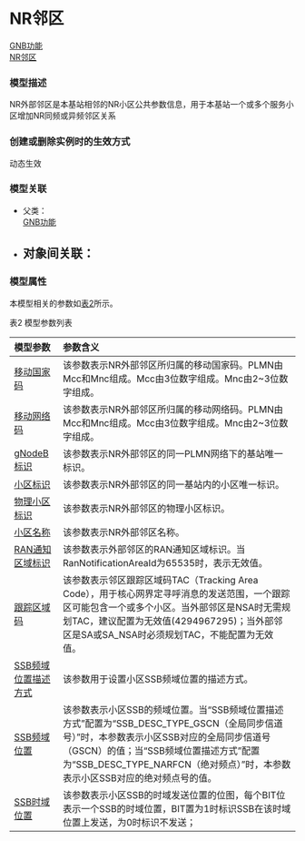 # NR邻区[GNB功能](../GNB功能/README.md) <br>[NR邻区](#) <br>### 模型描述NR外部邻区是本基站相邻的NR小区公共参数信息，用于本基站一个或多个服务小区增加NR同频或异频邻区关系### 创建或删除实例时的生效方式动态生效### 模型关联- 父类： <br>[GNB功能](../GNB功能/README.md) <br>- 对象间关联：    - ### 模型属性本模型相关的参数如<a href="#t2">表2</a>所示。表2 模型参数列表<table id = "t2"><thread><tr><th align = "left">模型参数</th><th align = "left">参数含义</th></tr></thread><tbody><tr><td id = "移动国家码-1"><a href = "移动国家码-1.html">移动国家码</a></td><td>该参数表示NR外部邻区所归属的移动国家码。PLMN由Mcc和Mnc组成。Mcc由3位数字组成。Mnc由2~3位数字组成。</td></tr><tr><td id = "移动网络码-2"><a href = "移动网络码-2.html">移动网络码</a></td><td>该参数表示NR外部邻区所归属的移动网络码。PLMN由Mcc和Mnc组成。Mcc由3位数字组成。Mnc由2~3位数字组成。</td></tr><tr><td id = "gNodeB标识-3"><a href = "gNodeB标识-3.html">gNodeB标识</a></td><td>该参数表示NR外部邻区的同一PLMN网络下的基站唯一标识。</td></tr><tr><td id = "小区标识-4"><a href = "小区标识-4.html">小区标识</a></td><td>该参数表示NR外部邻区的同一基站内的小区唯一标识。</td></tr><tr><td id = "物理小区标识-5"><a href = "物理小区标识-5.html">物理小区标识</a></td><td>该参数表示NR外部邻区的物理小区标识。</td></tr><tr><td id = "小区名称-6"><a href = "小区名称-6.html">小区名称</a></td><td>该参数表示NR外部邻区名称。</td></tr><tr><td id = "RAN通知区域标识-7"><a href = "RAN通知区域标识-7.html">RAN通知区域标识</a></td><td>该参数表示外部邻区的RAN通知区域标识。当RanNotificationAreaId为65535时，表示无效值。</td></tr><tr><td id = "跟踪区域码-8"><a href = "跟踪区域码-8.html">跟踪区域码</a></td><td>该参数表示邻区跟踪区域码TAC（Tracking Area Code），用于核心网界定寻呼消息的发送范围，一个跟踪区可能包含一个或多个小区。当外部邻区是NSA时无需规划TAC，建议配置为无效值(4294967295)；当外部邻区是SA或SA_NSA时必须规划TAC，不能配置为无效值。</td></tr><tr><td id = "SSB频域位置描述方式-9"><a href = "SSB频域位置描述方式-9.html">SSB频域位置描述方式</a></td><td>该参数用于设置小区SSB频域位置的描述方式。</td></tr><tr><td id = "SSB频域位置-10"><a href = "SSB频域位置-10.html">SSB频域位置</a></td><td>该参数表示小区SSB的频域位置。当“SSB频域位置描述方式”配置为“SSB_DESC_TYPE_GSCN（全局同步信道号）”时，本参数表示小区SSB对应的全局同步信道号（GSCN）的值；当“SSB频域位置描述方式”配置为“SSB_DESC_TYPE_NARFCN（绝对频点）”时，本参数表示小区SSB对应的绝对频点号的值。</td></tr><tr><td id = "SSB时域位置-11"><a href = "SSB时域位置-11.html">SSB时域位置</a></td><td>该参数表示小区SSB的时域发送位置的位图，每个BIT位表示一个SSB的时域位置，BIT置为1时标识SSB在该时域位置上发送，为0时标识不发送；</td></tr></tbody></table>